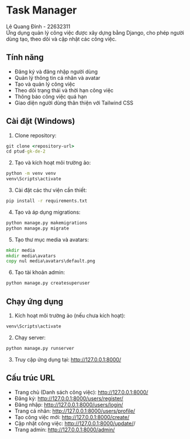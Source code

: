 # Task Manager

Lê Quang Đỉnh - 22632311<br>
Ứng dụng quản lý công việc được xây dựng bằng Django, cho phép người dùng tạo, theo dõi và cập nhật các công việc.

## Tính năng

- Đăng ký và đăng nhập người dùng
- Quản lý thông tin cá nhân và avatar
- Tạo và quản lý công việc
- Theo dõi trạng thái và thời hạn công việc
- Thông báo công việc quá hạn
- Giao diện người dùng thân thiện với Tailwind CSS

## Cài đặt (Windows)

1. Clone repository:
```cmd
git clone <repository-url>
cd ptud-gk-de-2
```

2. Tạo và kích hoạt môi trường ảo:
```cmd
python -m venv venv
venv\Scripts\activate
```

3. Cài đặt các thư viện cần thiết:
```cmd
pip install -r requirements.txt
```

4. Tạo và áp dụng migrations:
```cmd
python manage.py makemigrations
python manage.py migrate
```

5. Tạo thư mục media và avatars:
```cmd
mkdir media
mkdir media\avatars
copy nul media\avatars\default.png
```

6. Tạo tài khoản admin:
```cmd
python manage.py createsuperuser
```

## Chạy ứng dụng

1. Kích hoạt môi trường ảo (nếu chưa kích hoạt):
```cmd
venv\Scripts\activate
```

2. Chạy server:
```cmd
python manage.py runserver
```

3. Truy cập ứng dụng tại: http://127.0.0.1:8000/

## Cấu trúc URL

- Trang chủ (Danh sách công việc): http://127.0.0.1:8000/
- Đăng ký: http://127.0.0.1:8000/users/register/
- Đăng nhập: http://127.0.0.1:8000/users/login/
- Trang cá nhân: http://127.0.0.1:8000/users/profile/
- Tạo công việc mới: http://127.0.0.1:8000/create/
- Cập nhật công việc: http://127.0.0.1:8000/update/<id>/
- Trang admin: http://127.0.0.1:8000/admin/





